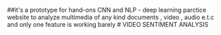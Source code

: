 ##it's a prototype for hand-ons CNN and NLP - deep learning parctice website to analyze multimedia of any kind documents , video , audio e.t.c 
and only one feature is working barely # VIDEO SENTIMENT ANALYSIS
